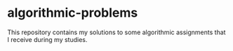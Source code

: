 # algorithmic-problems
This repository contains my solutions to some algorithmic assignments that I receive during my studies.
